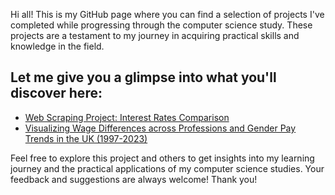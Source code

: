Hi all! This is my GitHub page where you can find a selection of projects I've completed while progressing through the computer science study. These projects are a testament to my journey in acquiring practical skills and knowledge in the field.

## Let me give you a glimpse into what you'll discover here:
 - [Web Scraping Project: Interest Rates Comparison](https://github.com/yeeman-lab/projects/blob/main/fixed_bond.ipynb)
 - [Visualizing Wage Differences across Professions and Gender Pay Trends in the UK (1997-2023)](https://github.com/yeeman-lab/projects/blob/main/median_hourly_pay.ipynb)

Feel free to explore this project and others to get insights into my learning journey and the practical applications of my computer science studies. Your feedback and suggestions are always welcome!
Thank you!
